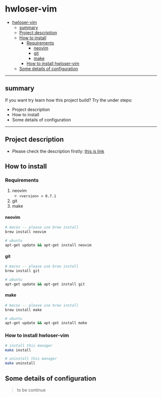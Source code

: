 # hwloser-vim

* [hwloser\-vim](#hwloser-vim)
  * [summary](#summary)
  * [Project description](#project-description)
  * [How to install](#how-to-install)
    * [Requirements](#requirements)
      * [neovim](#neovim)
      * [git](#git)
      * [make](#make)
    * [How to install hwloser\-vim](#how-to-install-hwloser-vim)
  * [Some details of configuration](#some-details-of-configuration)

---

## summary

If you want try learn how this project build? Try the under steps:

- Project description
- How to install
- Some details of configuration

---

## Project description

- Please check the description firstly: [this is link](./description.md)

## How to install

### Requirements

1. neovim
    - `<version> > 0.7.1`
2. git
3. make

#### neovim

```bash
# macos -- please use brew install
brew install neovim

# ubuntu
apt-get update && apt-get install neovim
```

#### git

```bash
# macos -- please use brew install
brew install git

# ubuntu
apt-get update && apt-get install git
```

#### make

```bash
# macos -- please use brew install
brew install make

# ubuntu
apt-get update && apt-get install make
```


### How to install hwloser-vim

```bash
# install this manager
make install

# uninstall this manager
make uninstall
```

## Some details of configuration

> to be continue
